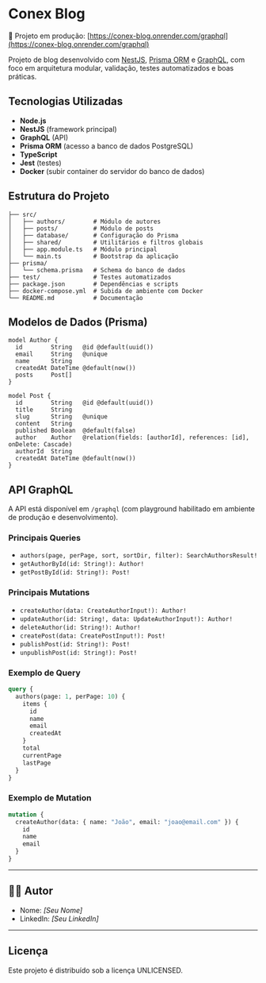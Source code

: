 # Conex Blog

🚀 Projeto em produção: [https://conex-blog.onrender.com/graphql](https://conex-blog.onrender.com/graphql)

Projeto de blog desenvolvido com [NestJS](https://nestjs.com/), [Prisma ORM](https://www.prisma.io/) e [GraphQL](https://graphql.org/), com foco em arquitetura modular, validação, testes automatizados e boas práticas.

## Tecnologias Utilizadas

- **Node.js**
- **NestJS** (framework principal)
- **GraphQL** (API)
- **Prisma ORM** (acesso a banco de dados PostgreSQL)
- **TypeScript**
- **Jest** (testes)
- **Docker** (subir container do servidor do banco de dados)

## Estrutura do Projeto

```
├── src/
│   ├── authors/        # Módulo de autores
│   ├── posts/          # Módulo de posts
│   ├── database/       # Configuração do Prisma
│   ├── shared/         # Utilitários e filtros globais
│   ├── app.module.ts   # Módulo principal
│   └── main.ts         # Bootstrap da aplicação
├── prisma/
│   └── schema.prisma   # Schema do banco de dados
├── test/               # Testes automatizados
├── package.json        # Dependências e scripts
├── docker-compose.yml  # Subida de ambiente com Docker
└── README.md           # Documentação
```

## Modelos de Dados (Prisma)

```prisma
model Author {
  id        String   @id @default(uuid())
  email     String   @unique
  name      String
  createdAt DateTime @default(now())
  posts     Post[]
}

model Post {
  id        String   @id @default(uuid())
  title     String
  slug      String   @unique
  content   String
  published Boolean  @default(false)
  author    Author   @relation(fields: [authorId], references: [id], onDelete: Cascade)
  authorId  String
  createdAt DateTime @default(now())
}
```

## API GraphQL

A API está disponível em `/graphql` (com playground habilitado em ambiente de produção e desenvolvimento).

### Principais Queries

- `authors(page, perPage, sort, sortDir, filter): SearchAuthorsResult!`
- `getAuthorById(id: String!): Author!`
- `getPostById(id: String!): Post!`

### Principais Mutations

- `createAuthor(data: CreateAuthorInput!): Author!`
- `updateAuthor(id: String!, data: UpdateAuthorInput!): Author!`
- `deleteAuthor(id: String!): Author!`
- `createPost(data: CreatePostInput!): Post!`
- `publishPost(id: String!): Post!`
- `unpublishPost(id: String!): Post!`

### Exemplo de Query

```graphql
query {
  authors(page: 1, perPage: 10) {
    items {
      id
      name
      email
      createdAt
    }
    total
    currentPage
    lastPage
  }
}
```

### Exemplo de Mutation

```graphql
mutation {
  createAuthor(data: { name: "João", email: "joao@email.com" }) {
    id
    name
    email
  }
}
```

---

## 👨‍💻 Autor

- Nome: _[Seu Nome]_
- LinkedIn: _[Seu LinkedIn]_

---

## Licença

Este projeto é distribuído sob a licença UNLICENSED.
